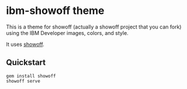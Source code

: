 ibm-showoff theme
=================


This is a theme for showoff (actually a showoff project that you can fork) using the IBM Developer images, colors, and style.


It uses [showoff](https://github.com/puppetlabs/showoff). 


Quickstart
----------


```shell
gem install showoff
showoff serve
```


